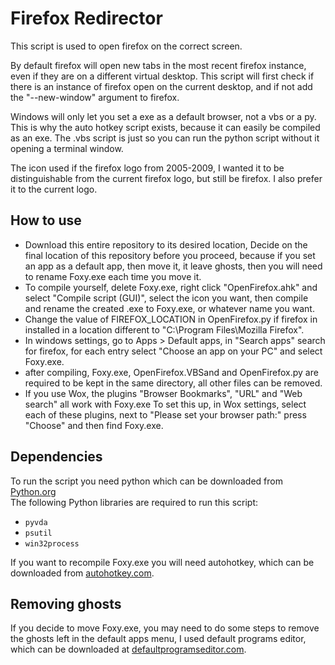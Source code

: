 # Firefox Redirector

This script is used to open firefox on the correct screen.

By default firefox will open new tabs in the most recent firefox instance,
even if they are on a different virtual desktop. 
This script will first check if there is an instance of firefox open on the current desktop, 
and if not add the "--new-window" argument to firefox.



Windows will only let you set a exe as a default browser, not a vbs or a py.
This is why the auto hotkey script exists, because it can easily be compiled as an exe.
The .vbs script is just so you can run the python script without it opening a terminal window.

The icon used if the firefox logo from 2005-2009, I wanted it to be distinguishable
from the current firefox logo, but still be firefox.
I also prefer it to the current logo.

## How to use
* Download this entire repository to its desired location, Decide on the final location of this repository before you proceed, because if you set an app as a default app, 
then move it, it leave ghosts, then you will need to rename Foxy.exe each time you move it.
* To compile yourself, delete Foxy.exe, right click "OpenFirefox.ahk" and select "Compile script (GUI)",
select the icon you want, then compile and rename the created .exe to Foxy.exe, or whatever name you want.
* Change the value of FIREFOX_LOCATION in OpenFirefox.py if firefox in installed
in a location different to "C:\\Program Files\\Mozilla Firefox".
* In windows settings, go to Apps > Default apps, in "Search apps" search for firefox, for each entry select "Choose an app on your PC" and select Foxy.exe.
* after compiling, Foxy.exe, OpenFirefox.VBSand and OpenFirefox.py are required to be kept in the same directory,
all other files can be removed.
* If you use Wox, the plugins "Browser Bookmarks", "URL" and "Web search" all work with Foxy.exe
To set this up, in Wox settings, select each of these plugins, next to "Please set your browser path:" press "Choose" and then find Foxy.exe.

## Dependencies

To run the script you need python which can be downloaded from [Python.org](https://www.python.org/)  
The following Python libraries are required to run this script:
- `pyvda`
- `psutil`
- `win32process`

If you want to recompile Foxy.exe you will need autohotkey, which can be downloaded from [autohotkey.com](https://www.autohotkey.com/).




## Removing ghosts
If you decide to move Foxy.exe, you may need to do some steps to remove the ghosts left in the default apps menu, I used default programs editor, 
which can be downloaded at [defaultprogramseditor.com](http://defaultprogramseditor.com).